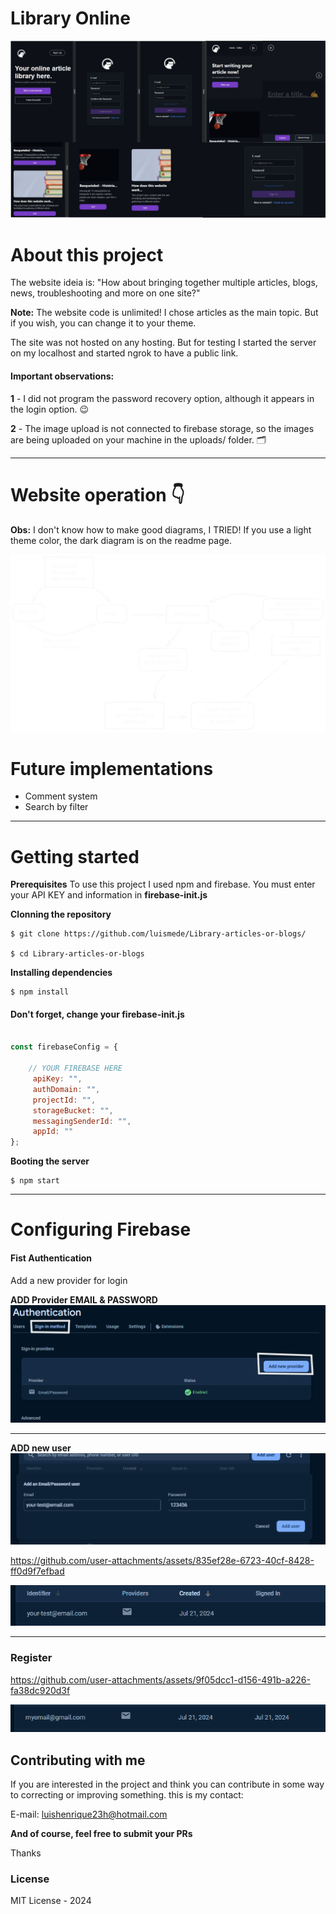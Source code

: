 # Library Online

<img src="./readme/overview-project.jpg"></img>


# About this project
The website ideia is: "How about bringing together multiple articles, blogs, news, troubleshooting and more on one site?"

**Note:** The website code is unlimited! I chose articles as the main topic. But if you wish, you can change it to your theme.

The site was not hosted on any hosting. But for testing I started the server on my localhost and started ngrok to have a public link.

#### Important observations:
**1** - I did not program the password recovery option, although it appears in the login option. 😉

**2** - The image upload is not connected to firebase storage, so the images are being uploaded on your machine in the uploads/ folder. 🗂️

---

# Website operation 👇
**Obs:** I don't know how to make good diagrams, I TRIED!
If you use a light theme color, the dark diagram is on the readme page.

<img src="./readme/diagram-library.svg"></img>



# Future implementations
- Comment system
- Search by filter

---
# Getting started
**Prerequisites**
To use this project I used npm and firebase.
You must enter your API KEY and information in **firebase-init.js**

**Clonning the repository**
```
$ git clone https://github.com/luismede/Library-articles-or-blogs/

$ cd Library-articles-or-blogs
```
**Installing dependencies**
```
$ npm install
```
#### Don't forget, change your firebase-init.js
```js

const firebaseConfig = {
    
    // YOUR FIREBASE HERE
     apiKey: "",
     authDomain: "",
     projectId: "",
     storageBucket: "",
     messagingSenderId: "",
     appId: ""
};

```


**Booting the server**
```
$ npm start
```
---

# Configuring Firebase
#### Fist Authentication
Add a new provider for login

**ADD Provider EMAIL & PASSWORD**
<img src="readme/Captura de tela 2024-07-21 135720.png">

---

**ADD new user**
<img src="readme/Captura de tela 2024-07-21 135911.png">


https://github.com/user-attachments/assets/835ef28e-6723-40cf-8428-ff0d9f7efbad


<img src="readme/Captura de tela 2024-07-21 135941.png">

---

### Register
https://github.com/user-attachments/assets/9f05dcc1-d156-491b-a226-fa38dc920d3f



<img src="readme/Captura de tela 2024-07-21 140420.png">

## Contributing with me
If you are interested in the project and think you can contribute in some way to correcting or improving something. this is my contact:

E-mail: luishenrique23h@hotmail.com

**And of course, feel free to submit your PRs**

Thanks

### License
MIT License - 2024
